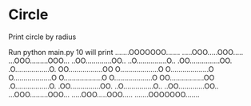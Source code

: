 # Circle
Print circle by radius

Run python main.py 10 will print
.......OOOOOOO.......
.....OOO.....OOO.....
...OOO.........OOO...
..OO.............OO..
..O...............O..
.OO...............OO.
.O.................O.
OO.................OO
O...................O
O...................O
O...................O
O...................O
O...................O
OO.................OO
.O.................O.
.OO...............OO.
..O...............O..
..OO.............OO..
...OOO.........OOO...
.....OOO.....OOO.....
.......OOOOOOO.......
